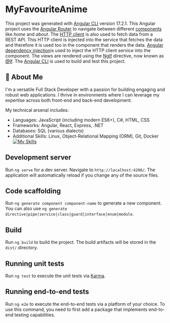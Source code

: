 # MyFavouriteAnime

This project was generated with [Angular CLI](https://github.com/angular/angular-cli) version 17.2.1.
This Angular project uses the <a href="https://angular.io/guide/router">Angular Router</a> to navigate
between different <a href="https://angular.io/guide/component-overview">components</a> like <i>home</i> and <i>about</i>. 
The <a href="https://angular.io/guide/http">HTTP client</a> is also used to fetch data from a REST API. 
This HTTP client is injected into the service that fetches the data and therefore it is used too in the component that renders the data.
<a href="https://angular.io/guide/dependency-injection"> Angular dependency injection</a>is used to inject the HTTP client service into the component. 
The views are rendered using the <a href="https://angular.io/api/common/NgIf">NgIf</a> directive, now known as <a href="https://blog.angular-university.io/angular-if/">&#64;If</a>. 
The <a href="https://github.com/angular/angular-cli">Angular CLI</a> is used to build and test this project.
## 🦇 About Me

I'm a versatile Full Stack Developer with a passion for building engaging and robust web applications. I thrive in environments where I can leverage my expertise across both front-end and back-end development.

My technical arsenal includes:

- Languages: JavaScript (including modern ES6+), C#, HTML, CSS
- Frameworks: Angular, React, Express, .NET
- Databases: SQL (various dialects)
- Additional Skills: Linux, Object-Relational Mapping (ORM), Git, Docker
[![My Skills](https://skillicons.dev/icons?i=js,cs,mysql,postgresql,angular,react,docker,html,css,bootstrap,git,linux)](https://skillicons.dev)
## Development server

Run `ng serve` for a dev server. Navigate to `http://localhost:4200/`. The application will automatically reload if you change any of the source files.

## Code scaffolding

Run `ng generate component component-name` to generate a new component. You can also use `ng generate directive|pipe|service|class|guard|interface|enum|module`.

## Build

Run `ng build` to build the project. The build artifacts will be stored in the `dist/` directory.

## Running unit tests

Run `ng test` to execute the unit tests via [Karma](https://karma-runner.github.io).

## Running end-to-end tests

Run `ng e2e` to execute the end-to-end tests via a platform of your choice. To use this command, you need to first add a package that implements end-to-end testing capabilities.

